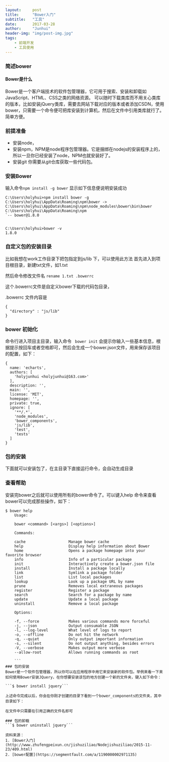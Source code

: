 ```yaml
---
layout:     post
title:      "Bower入门"
subtitle:   "工具"
date:       2017-03-28
author:     "Junhui"
header-img: "img/post-img.jpg"
tags:
    - 前端开发
    - 工具使用
---
```

### 简述bower

#### Bower是什么
Bower是一个客户端技术的软件包管理器，它可用于搜索、安装和卸载如JavaScript、HTML、CSS之类的网络资源。
可以随时下载类库而不用关心类库的版本，比如安装jQuery类库，需要去网站下载对应的版本或者添加CSDN，使用bower，只需要一个命令便可把库安装到计算机，然后在文件中引用类库就行了。简单方便。

### 前提准备

- 安装node，
- 安装npm，NPM是node程序包管理器。它是捆绑在nodejs的安装程序上的，所以一旦你已经安装了node，NPM也就安装好了。
- 安装git 你需要从git仓库获取一些代码包。

### 安装Bower
输入命令`npm install -g bower`
显示如下信息便说明安装成功
```
C:\Users\holyhui>npm install bower -g
C:\Users\holyhui\AppData\Roaming\npm\bower -> C:\Users\holyhui\AppData\Roaming\npm\node_modules\bower\bin\bower
C:\Users\holyhui\AppData\Roaming\npm
`-- bower@1.8.0


C:\Users\holyhui>bower -v
1.8.0
```

###  自定义包的安装目录

比如我想在work工作目录下把包指定到js/lib 下，可以使用此方法
首先进入到项目根目录，新建txt文件，如1.txt

然后命令修改文件名 `rename 1.txt .bowerrc`

这个.bowerrc文件是自定义bower下载的代码包目录，

.bowerrc 文件内容是

```
{
  "directory" : "js/lib"
}
```

###  bower 初始化

命令行进入项目主目录，输入命令
` bower init`
会提示你输入一些基本信息，根据提示按回车或者空格即可，然后会生成一个bower.json文件，用来保存该项目的配置，如下：
```
{
  name: 'echarts',
  authors: [
    'holyjunhui <holyjunhui@163.com>'
  ],
  description: '',
  main: '',
  license: 'MIT',
  homepage: '',
  private: true,
  ignore: [
    '**/.*',
    'node_modules',
    'bower_components',
    'js/lib',
    'test',
    'tests'
  ]
}
```

### 包的安装

下面就可以安装包了，在主目录下直接运行命令，会自动生成目录

###  查看帮助

安装完bower之后就可以使用所有的bower命令了。可以键入help 命令来查看bower可以完成那些操作，如下：
```
$ bower help
    Usage:

    bower <command> [<args>] [<options>]

    Commands:

    cache                   Manage bower cache
    help                    Display help information about Bower
    home                    Opens a package homepage into your favorite browser
    info                    Info of a particular package
    init                    Interactively create a bower.json file
    install                 Install a package locally
    link                    Symlink a package folder
    list                    List local packages
    lookup                  Look up a package URL by name
    prune                   Removes local extraneous packages
    register                Register a package
    search                  Search for a package by name
    update                  Update a local package
    uninstall               Remove a local package

    Options:

    -f, --force             Makes various commands more forceful
    -j, --json              Output consumable JSON
    -l, --log-level         What level of logs to report
    -o, --offline           Do not hit the network
    -q, --quiet             Only output important information
    -s, --silent            Do not output anything, besides errors
    -V, --verbose           Makes output more verbose
    --allow-root            Allows running commands as root
    
    ```
### 包的安装
Bower是一个软件包管理器，所以你可以在应用程序中用它来安装新的软件包。举例来看一下来如何使用Bower安装JQuery，在你想要安装该包的地方创建一个新的文件夹，键入如下命令：

```$ bower install jquery```

上述命令完成以后，你会在你刚才创建的目录下看到一个bower_components的文件夹，其中目录如下：

在文件中只需要在引用正确的文件名即可

### 包的卸载
```$ bower uninstall jquery```

资料来源：
1. [Bower入门](http://www.zhufengpeixun.cn/jishuziliao/Nodejishuziliao/2015-11-23/409.html)
2. [bower配置](https://segmentfault.com/a/1190000002971135)
